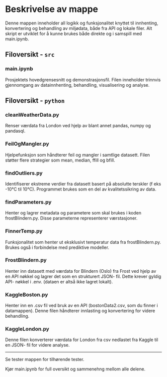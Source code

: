 # Beskrivelse av mappe 

Denne mappen inneholder all logikk og funksjonalitet knyttet til innhenting, konvertering og behandling av miljødata, både fra API og lokale filer. Alt skript er utviklet for å kunne brukes både direkte og i samspill med main.ipynb. 

## Filoversikt - `src`

### main.ipynb
Prosjektets hovedgrensesnitt og demonstrasjonsfil. Filen inneholder trinnvis gjennomgang av datainnhenting, behandling, visualisering og analyse. 

## Filoversikt - `python`

### cleanWeatherData.py 
Renser værdata fra London ved hjelp av blant annet pandas, numpy og pandasql. 

### FeilOgMangler.py
Hjelpefunksjon som håndterer feil og mangler i samtlige datasett. Filen støtter flere strategier som mean, median, ffill og bfill. 

### findOutliers.py
Identifiserer ekstreme verdier fra datasett basert på absolutte terskler (f eks -10°C til 10°C). Programmet brukes som en del av kvalitetssikring av data. 

### findParameters.py 
Henter og lagrer metadata og parametere som skal brukes i koden frostBlindern.py. Disse parameterne representerer værstasjoner. 

### FinnerTemp.py
Funksjonalitet som henter ut eksklusivt temperatur data fra frostBlindern.py. Brukes også i forbindelse med prediktive modeller. 

### FrostBlindern.py
Henter inn datasett med værdata for Blindern (Oslo) fra Frost ved hjelp av en API nøkkel og lagrer det som en strukturert JSON- fil. Dette krever gyldig API- nøkkel i .env. (dataen er altså ikke lagret lokalt).

### KaggleBoston.py
Henter inn en .csv fil ved bruk av en API (bostonData2.csv, som du finner i datamappen). Denne filen håndterer innlasting og konvertering for videre behandling. 

### KaggleLondon.py
Denne filen konverterer værdata for London fra csv nedlastet fra Kaggle til en JSON- fil for videre analyse. 

---

Se tester mappen for tilhørende tester. 

Kjør main.ipynb for full oversikt og sammenehng mellom alle delene. 
